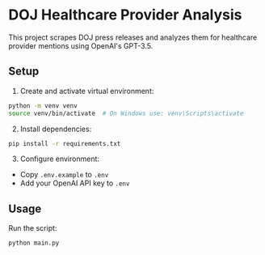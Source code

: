 # DOJ Healthcare Provider Analysis

This project scrapes DOJ press releases and analyzes them for healthcare provider mentions using OpenAI's GPT-3.5.

## Setup

1. Create and activate virtual environment:
```bash
python -m venv venv
source venv/bin/activate  # On Windows use: venv\Scripts\activate
```

2. Install dependencies:
```bash
pip install -r requirements.txt
```

3. Configure environment:
- Copy `.env.example` to `.env`
- Add your OpenAI API key to `.env`

## Usage

Run the script:
```bash
python main.py
```